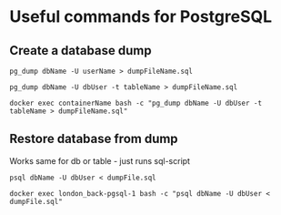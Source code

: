 # Useful commands for PostgreSQL

## Create a database dump

<tabs>
<tab title="whole db">

~~~shell
pg_dump dbName -U userName > dumpFileName.sql
~~~

</tab>
<tab title="certain table">

~~~shell
pg_dump dbName -U dbUser -t tableName > dumpFileName.sql
~~~

</tab>
<tab title="in docker container">

~~~shell
docker exec containerName bash -c "pg_dump dbName -U dbUser -t tableName > dumpFileName.sql"
~~~

</tab>
</tabs>

## Restore database from dump
<tabs>
<tab title="whole db or table">
Works same for db or table - just runs sql-script

~~~shell
psql dbName -U dbUser < dumpFile.sql
~~~
</tab>
<tab title="in docker container">

~~~shell
docker exec london_back-pgsql-1 bash -c "psql dbName -U dbUser < dumpFile.sql"
~~~
</tab>
</tabs>